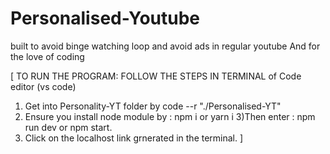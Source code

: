 # Personalised-Youtube
built to avoid binge watching loop and avoid ads in regular youtube And for the love of coding

[
TO RUN THE PROGRAM:
FOLLOW THE STEPS IN TERMINAL of Code editor (vs code)
1) Get into Personality-YT folder by code --r "./Personalised-YT"  
2) Ensure you install node module by  :  npm i   or yarn i
3)Then enter : npm run dev or npm start.
4) Click on the localhost link grnerated in the terminal.
]

